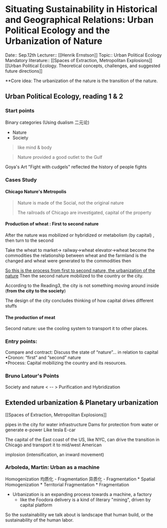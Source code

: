 # Situating Sustainability in Historical and Geographical Relations: Urban Political Ecology and the Urbanization of Nature

Date:: Sep.12th
Lecturer:: [[Henrik Ernstson]]
Topic:: Urban Political Ecology
Mandatory literature::
[[Spaces of Extraction, Metropolitan Explosions]]
[[Urban Political Ecology. Theoretical concepts, challenges, and suggested future directions]]

**Core idea: The urbanization of the nature is the transition of the nature.

## Urban Political Ecology, reading 1 & 2
### Start points
Binary categories (Using dualism 二元论)
* Nature
* Society 
> like mind & body

>Nature provided a good outlet to the Gulf

Goya's Art "Fight with cudgels" reflected the history of people fights

### Cases Study
#### Chicago Nature's Metropolis
> Nature is made of the Social, not the original nature
>
> The railroads of Chicago are investigated, capital of the property

#### Production of wheat : First to second nature
After the nature was mobilized or hybridized or metabolism (by capital) , then turn to the second 

Take the wheat to market→ railway→wheat elevator→wheat become the commodities
the relationship between wheat and the farmland is the changed and wheat were generated to the commodities then

<u> So this is the process from first to second nature, the urbanization of the nature</u> 
Then the second nature mobilized to the country or the city.

According to the Reading3, the city is not something moving around inside (**from the city to the society**)

The design of the city concludes thinking of how capital drives different stuffs

#### The production of meat
Second nature: use the cooling system to transport it to other places.


### Entry points:
Compare and contract: Discuss the state of “nature”... in relation to capital
	•Cronon: “first” and “second” nature  
	•Process: Capital mobilizing the country and its resources.


### Bruno Latour's Points
Society and nature  < -- > Purification and Hybridization


## Extended urbanization & Planetary urbanization
[[Spaces of Extraction, Metropolitan Explosions]]

pipes in the city for water infrastructure
Dams for protection from water or generate e-power
Like tesla E-car 

The capital of the East coast of the US, like NYC, can drive the transition in Chicago and transport it to mid/west American

implosion (intensification, an inward movement)

### Arboleda, Martin: Urban as a machine
Homogenization 均质化 - Fragmentation 异质化 - Fragmentation
	* Spatial Homogenization
	* Territorial Fragmentation
	* Fragmentation
* Urbanization is an expanding process towards a machine, a factory
	* like the Foodora delivery is a kind of literary "mining", driven by capital platform

So the sustainability we talk about is landscape that human build, or the sustainability of the human labor.